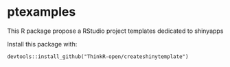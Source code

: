 # ptexamples

This R package propose a RStudio project templates dedicated to shinyapps

Install this package with:

    devtools::install_github("ThinkR-open/createshinytemplate")
